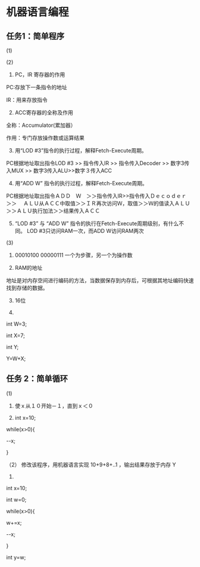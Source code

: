 # 机器语言编程
## 任务1：简单程序
(1)

(2)
1) PC，IR 寄存器的作用

PC:存放下一条指令的地址

IR：用来存放指令

2) ACC寄存器的全称及作用

全称：Accumulator(累加器）

作用：专门存放操作数或运算结果

3) 用“LOD #3”指令的执行过程，解释Fetch-Execute周期。

PC根据地址取出指令LOD #3 >> 指令传入IR >> 指令传入Decoder >> 数字3传入MUX >> 数字3传入ALU>>数字３传入ACC

4) 用“ADD W” 指令的执行过程，解释Fetch-Execute周期。

PC根据地址取出指令ＡＤＤ　Ｗ　＞＞指令传入IR>>指令传入Ｄｅｃｏｄｅｒ　＞＞　
ＡＬＵ从ＡＣＣ中取值＞＞ＩＲ再次访问Ｗ，取值＞＞Ｗ的值读入ＡＬＵ　＞＞ＡＬＵ执行加法＞＞结果传入ＡＣＣ

5) “LOD #3” 与 “ADD W” 指令的执行在Fetch-Execute周期级别，有什么不同。
LOD #3只访问RAM一次，而ADD W访问RAM两次

(3)
1) 00010100 00000111
一个为步骤，另一个为操作数

2) RAM的地址

地址是对内存空间进行编码的方法，当数据保存到内存后，可根据其地址编码快速找到存储的数据。

3) 16位

4)

int W=3;

int X=7;

int Y;

Y=W+X;

## 任务 2：简单循环

(1) 

1) 使ｘ从１０开始－１，直到ｘ＜０

2) int x=10;

while(x>0){

--x;

}

（2） 修改该程序，用机器语言实现 10+9+8+..1 ，输出结果存放于内存 Y

1) 

int x=10;

int w=0;

while(x>0){

w+=x;

--x;

}

int y=w;
